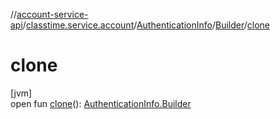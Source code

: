 //[account-service-api](../../../../index.md)/[classtime.service.account](../../index.md)/[AuthenticationInfo](../index.md)/[Builder](index.md)/[clone](clone.md)

# clone

[jvm]\
open fun [clone](clone.md)(): [AuthenticationInfo.Builder](index.md)
